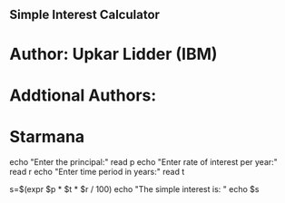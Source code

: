 ## Simple Interest Calculator
# Author: Upkar Lidder (IBM)
# Addtional Authors:
# Starmana


echo "Enter the principal:"
read p
echo "Enter rate of interest per year:"
read r
echo "Enter time period in years:"
read t

s=$(expr $p \* $t \* $r / 100)
echo "The simple interest is: "
echo $s


